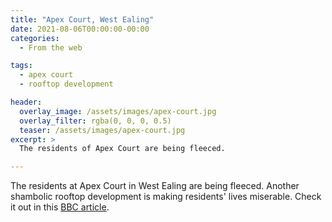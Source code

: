 ```yaml
---
title: "Apex Court, West Ealing"
date: 2021-08-06T00:00:00-00:00
categories:
  - From the web

tags:
  - apex court
  - rooftop development

header:
  overlay_image: /assets/images/apex-court.jpg
  overlay_filter: rgba(0, 0, 0, 0.5)
  teaser: /assets/images/apex-court.jpg
excerpt: >
  The residents of Apex Court are being fleeced.

---
```


The residents at Apex Court in West Ealing are being fleeced. Another shambolic rooftop development is making residents' lives miserable. Check it out in this [BBC article][article]. 

[article]: https://www.bbc.co.uk/news/uk-57288485